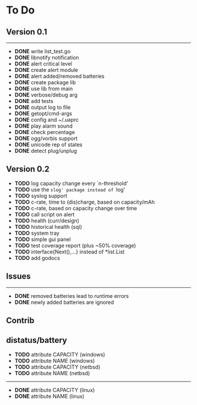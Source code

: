 
# To Do

## Version 0.1

   ---
   - **DONE** write list_test.go
   - **DONE** libnotify notification
   - **DONE** alert critical level
   - **DONE** create alert module
   - **DONE** alert added/removed batteries
   - **DONE** create package lib
   - **DONE** use lib from main
   - **DONE** verbose/debug arg
   - **DONE** add tests
   - **DONE** output log to file
   - **DONE** getopt/cmd-args
   - **DONE** config and ~/.uaprc
   - **DONE** play alarm sound
   - **DONE** check percentage
   - **DONE** ogg/vorbis support
   - **DONE** unicode rep of states
   - **DONE** detect plug/unplug

## Version 0.2

   - **TODO** log capacity change every `n-threshold'
   - **TODO** use the `slog' package instead of `log'
   - **TODO** syslog support
   - **TODO** c-rate, time to (dis)charge, based on capacity/mAh
   - **TODO** c-rate, based on capacity change over time
   - **TODO** call script on alert
   - **TODO** health (curr/design)
   - **TODO** historical health (sql)
   - **TODO** system tray
   - **TODO** simple gui panel
   - **TODO** test coverage report (plus ~50% coverage)
   - **TODO** interface{Next(),...} instead of *list.List
   - **TODO** add godocs

## Issues

   ---
   - **DONE** removed batteries lead to runtime errors
   - **DONE** newly added batteries are ignored


## Contrib


## distatus/battery

   - **TODO** attribute CAPACITY (windows)
   - **TODO** attribute NAME (windows)
   - **TODO** attribute CAPACITY (netbsd)
   - **TODO** attribute NAME (netbsd)
   ---
   - **DONE** attribute CAPACITY (linux)
   - **DONE** attribute NAME (linux)

